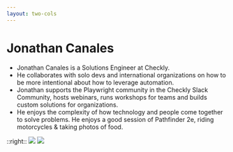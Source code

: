 ```yaml
---
layout: two-cols
---
```

# Jonathan Canales

- Jonathan Canales is a Solutions Engineer at Checkly.
- He collaborates with solo devs and international organizations on how to be more intentional about how to leverage automation. 
- Jonathan supports the Playwright community in the Checkly Slack Community, hosts webinars, runs workshops for teams and builds custom solutions for organizations. 
- He enjoys the complexity of how technology and people come together to solve problems. He enjoys a good session of Pathfinder 2e, riding motorcycles & taking photos of food.

::right::
<img src="/images/jonathan.png" class="relative left-20" />
<img src="/images/jonathan_qr.png" class="fixed top-12 right-12 w-30" />
